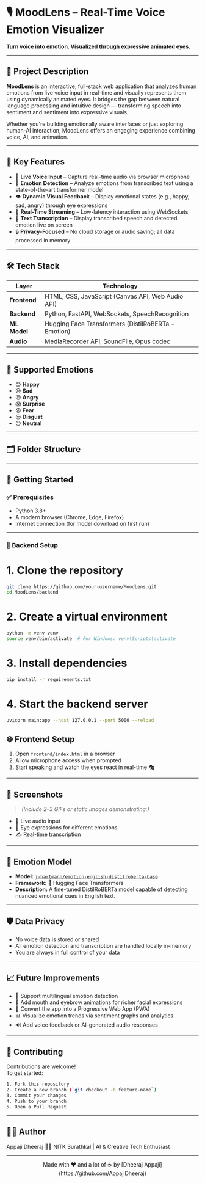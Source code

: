 # 🎙️ MoodLens – Real-Time Voice Emotion Visualizer

**Turn voice into emotion. Visualized through expressive animated eyes.**

---

## 📌 Project Description

**MoodLens** is an interactive, full-stack web application that analyzes human emotions from live voice input in real-time and visually represents them using dynamically animated eyes. It bridges the gap between natural language processing and intuitive design — transforming speech into sentiment and sentiment into expressive visuals.

Whether you're building emotionally aware interfaces or just exploring human-AI interaction, MoodLens offers an engaging experience combining voice, AI, and animation.

---

## 🎯 Key Features

- 🎤 **Live Voice Input** – Capture real-time audio via browser microphone
- 🧠 **Emotion Detection** – Analyze emotions from transcribed text using a state-of-the-art transformer model
- 👁️ **Dynamic Visual Feedback** – Display emotional states (e.g., happy, sad, angry) through eye expressions
- 🔁 **Real-Time Streaming** – Low-latency interaction using WebSockets
- 💬 **Text Transcription** – Display transcribed speech and detected emotion live on screen
- 🔒 **Privacy-Focused** – No cloud storage or audio saving; all data processed in memory

---

## 🛠️ Tech Stack

| Layer       | Technology                                        |
|-------------|---------------------------------------------------|
| **Frontend** | HTML, CSS, JavaScript (Canvas API, Web Audio API) |
| **Backend**  | Python, FastAPI, WebSockets, SpeechRecognition     |
| **ML Model** | Hugging Face Transformers (DistilRoBERTa - Emotion)|
| **Audio**    | MediaRecorder API, SoundFile, Opus codec           |

---

## 🧪 Supported Emotions

- 😊 **Happy**
- 😢 **Sad**
- 😠 **Angry**
- 😱 **Surprise**
- 😨 **Fear**
- 😒 **Disgust**
- 😐 **Neutral**

---

## 🗂️ Folder Structure



---

## 🚀 Getting Started

### ✅ Prerequisites

- Python 3.8+
- A modern browser (Chrome, Edge, Firefox)
- Internet connection (for model download on first run)

---

### 🔧 Backend Setup

# 1. Clone the repository
```bash
git clone https://github.com/your-username/MoodLens.git
cd MoodLens/backend
```

# 2. Create a virtual environment
```bash
python -m venv venv
source venv/bin/activate  # For Windows: venv\Scripts\activate
```

# 3. Install dependencies
```bash
pip install -r requirements.txt
```

# 4. Start the backend server
```bash
uvicorn main:app --host 127.0.0.1 --port 5000 --reload
```


## 🌐 Frontend Setup

1. Open `frontend/index.html` in a browser  
2. Allow microphone access when prompted  
3. Start speaking and watch the eyes react in real-time 🎭

---

## 📸 Screenshots

> *(Include 2–3 GIFs or static images demonstrating:)*  
- 🎤 Live audio input  
- 👀 Eye expressions for different emotions  
- ✍️ Real-time transcription

---

## 🧠 Emotion Model

- **Model:** [`j-hartmann/emotion-english-distilroberta-base`](https://huggingface.co/j-hartmann/emotion-english-distilroberta-base)  
- **Framework:** 🤗 Hugging Face Transformers  
- **Description:** A fine-tuned DistilRoBERTa model capable of detecting nuanced emotional cues in English text.

---

## 🛡️ Data Privacy

- No voice data is stored or shared  
- All emotion detection and transcription are handled locally in-memory  
- You are always in full control of your data  

---

## 📈 Future Improvements

- 🎯 Support multilingual emotion detection  
- 👄 Add mouth and eyebrow animations for richer facial expressions  
- 📱 Convert the app into a Progressive Web App (PWA)  
- 📊 Visualize emotion trends via sentiment graphs and analytics  
- 🔊 Add voice feedback or AI-generated audio responses  

---

## 🤝 Contributing

Contributions are welcome!  
To get started:

```bash
1. Fork this repository  
2. Create a new branch (`git checkout -b feature-name`)  
3. Commit your changes  
4. Push to your branch  
5. Open a Pull Request
```

---

## 👨‍💻 Author
Appaji Dheeraj
🧑‍🎓 NITK Surathkal | AI & Creative Tech Enthusiast

---
<p align="center" >
  Made with ❤️ and a lot of ☕ by [Dheeraj Appaji](https://github.com/AppajiDheeraj)
</p>

